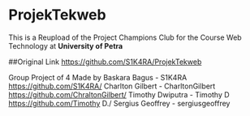 # ProjekTekweb
This is a Reupload of the Project Champions Club for the Course Web Technology at **University of Petra**

##Original Link
https://github.com/S1K4RA/ProjekTekweb 

Group Project of 4 Made by
Baskara Bagus - S1K4RA https://github.com/S1K4RA/
Charlton Gilbert - CharltonGilbert https://github.com/ChraltonGilbert/
Timothy Dwiputra - Timothy D https://github.com/Timothy D./
Sergius Geoffrey - sergiusgeoffrey

